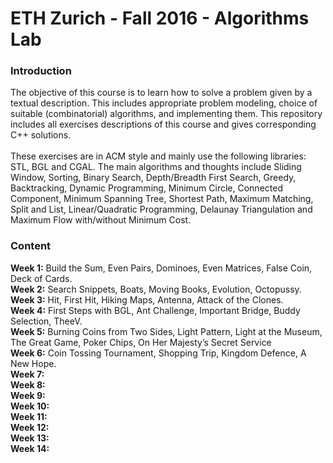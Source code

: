 # ETH Zurich - Fall 2016 - Algorithms Lab
### Introduction
The objective of this course is to learn how to solve a problem given by a textual description. This includes appropriate problem modeling, choice of suitable (combinatorial) algorithms, and implementing them. This repository includes all exercises descriptions of this course and gives corresponding C++ solutions.
</br></br>
These exercises are in ACM style and mainly use the following libraries: STL, BGL and CGAL. The main algorithms and thoughts include Sliding Window, Sorting, Binary Search, Depth/Breadth First Search, Greedy, Backtracking, Dynamic Programming, Minimum Circle, Connected Component, Minimum Spanning Tree, Shortest Path, Maximum Matching, Split and List, Linear/Quadratic Programming, Delaunay Triangulation and Maximum Flow with/without Minimum Cost.
### Content
**Week 1:** Build the Sum, Even Pairs, Dominoes, Even Matrices, False Coin, Deck of Cards.
</br>
**Week 2:** Search Snippets, Boats, Moving Books, Evolution, Octopussy.
</br>
**Week 3:** Hit, First Hit, Hiking Maps, Antenna, Attack of the Clones.
</br>
**Week 4:** First Steps with BGL, Ant Challenge, Important Bridge, Buddy Selection, TheeV.
</br>
**Week 5:** Burning Coins from Two Sides, Light Pattern, Light at the Museum, The Great Game, Poker Chips, On Her Majesty’s Secret Service
</br>
**Week 6:** Coin Tossing Tournament, Shopping Trip, Kingdom Defence, A New Hope.
</br>
**Week 7:**
</br>
**Week 8:**
</br>
**Week 9:**
</br>
**Week 10:**
</br>
**Week 11:**
</br>
**Week 12:**
</br>
**Week 13:**
</br>
**Week 14:**
</br>
